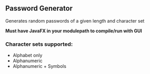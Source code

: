 ## Password Generator

Generates random passwords of a given length and character set

**Must have JavaFX in your modulepath to compile/run with GUI**

### Character sets supported:
* Alphabet only
* Alphanumeric
* Alphanumeric + Symbols